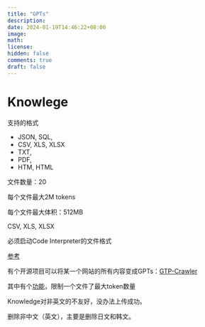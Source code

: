 ```yaml
---
title: "GPTs"
description: 
date: 2024-01-19T14:46:22+08:00
image: 
math: 
license: 
hidden: false
comments: true
draft: false
---
```




# Knowlege

支持的格式

- JSON, SQL, 
- CSV, XLS, XLSX
- TXT, 
- PDF, 
- HTM, HTML



文件数量：20



每个文件最大2M tokens

每个文件最大体积：512MB



CSV, XLS, XLSX

必须启动Code Interpreter的文件格式



[参考](https://help.openai.com/en/articles/8555545-file-uploads-faq)



有个开源项目可以将某一个网站的所有内容变成GPTs：[GTP-Crawler](https://github.com/BuilderIO/gpt-crawler)

其中有个[功能](https://github.com/BuilderIO/gpt-crawler/issues/44)，限制一个文件了最大token数量





Knowledge对非英文的不友好，没办法上传成功。

删除非中文（英文），主要是删除日文和韩文。



